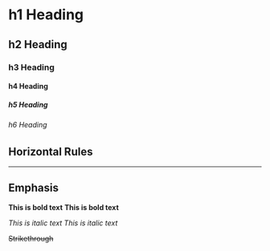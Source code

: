 # h1 Heading
## h2 Heading
### h3 Heading
#### h4 Heading
##### h5 Heading
###### h6 Heading


## Horizontal Rules

--- 

## Emphasis

**This is bold text**
__This is bold text__

*This is italic text*
_This is italic text_

~~Strikethrough~~
